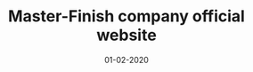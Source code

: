 ---
title: "Master-Finish company official website"
date: "01-02-2020"
technology: "Bootstrap 4, Pug/Jade, SCSS, Webpack, Vanila JS, PHP MAiler"
featuredImage: ../../images/projects/masterfinishnologo.png
link: http://master-finish.com/

---